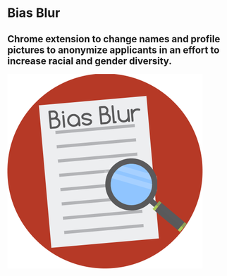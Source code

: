 # Bias Blur
## Chrome extension to change names and profile pictures to anonymize applicants in an effort to increase racial and gender diversity.


![logo](/assets/logo.png)